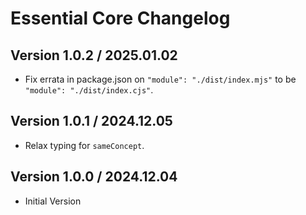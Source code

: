 # Essential Core Changelog

## Version 1.0.2 / 2025.01.02

- Fix errata in package.json on `"module": "./dist/index.mjs"` to be `"module": "./dist/index.cjs"`.

## Version 1.0.1 / 2024.12.05

- Relax typing for `sameConcept`.

## Version 1.0.0 / 2024.12.04

- Initial Version
